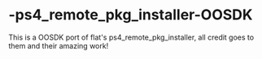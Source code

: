 # -ps4_remote_pkg_installer-OOSDK
This is a OOSDK port of flat's ps4_remote_pkg_installer, all credit goes to them and their amazing work! 
